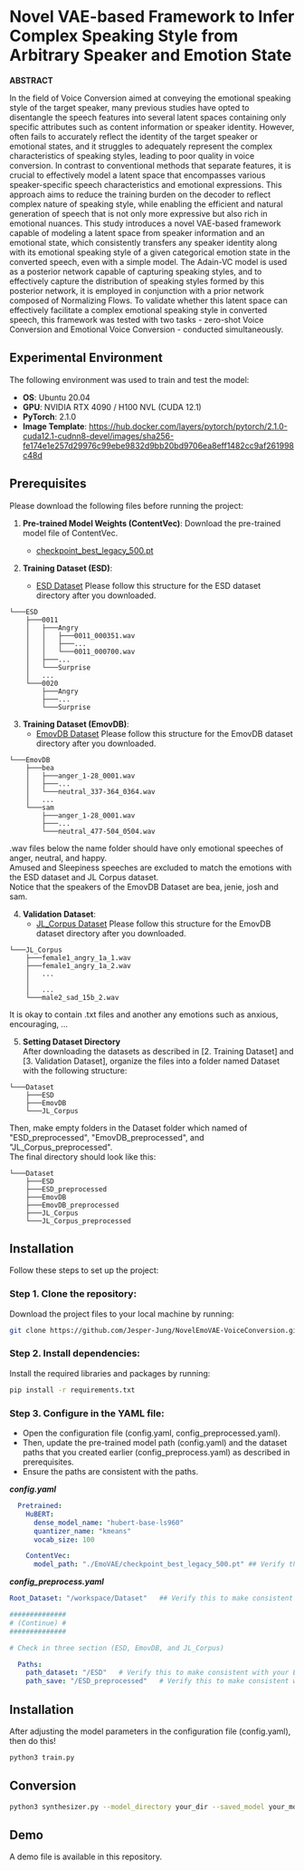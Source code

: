 # Novel VAE-based Framework to Infer Complex Speaking Style from Arbitrary Speaker and Emotion State

**ABSTRACT**

In the field of Voice Conversion aimed at conveying the emotional speaking style of the target speaker, many previous studies have opted to disentangle the speech features into several latent spaces containing only specific attributes such as content information or speaker identity. However, often fails to accurately reflect the identity of the target speaker or emotional states, and it struggles to adequately represent the complex characteristics of speaking styles, leading to poor quality in voice conversion. In contrast to conventional methods that separate features, it is crucial to effectively model a latent space that encompasses various speaker-specific speech characteristics and emotional expressions. This approach aims to reduce the training burden on the decoder to reflect complex nature of speaking style, while enabling the efficient and natural generation of speech that is not only more expressive but also rich in emotional nuances. This study introduces a novel VAE-based framework capable of modeling a latent space from speaker information and an emotional state, which consistently transfers any speaker identity along with its emotional speaking style of a given categorical emotion state in the converted speech, even with a simple model. The Adain-VC model is used as a posterior network capable of capturing speaking styles, and to effectively capture the distribution of speaking styles formed by this posterior network, it is employed in conjunction with a prior network composed of Normalizing Flows. To validate whether this latent space can effectively facilitate a complex emotional speaking style in converted speech, this framework was tested with two tasks - zero-shot Voice Conversion and Emotional Voice Conversion - conducted simultaneously.


## Experimental Environment
The following environment was used to train and test the model:
- **OS**: Ubuntu 20.04
- **GPU**: NVIDIA RTX 4090 / H100 NVL (CUDA 12.1)
- **PyTorch**: 2.1.0
- **Image Template**:
https://hub.docker.com/layers/pytorch/pytorch/2.1.0-cuda12.1-cudnn8-devel/images/sha256-fe174e1e257d29976c99ebe9832d9bb20bd9706ea8eff1482cc9af261998c48d


## Prerequisites
Please download the following files before running the project:

1. **Pre-trained Model Weights (ContentVec)**:
   Download the pre-trained model file of ContentVec.
   - [checkpoint_best_legacy_500.pt](https://github.com/auspicious3000/contentvec?tab=readme-ov-file)

2. **Training Dataset (ESD)**:
   - [ESD Dataset](https://github.com/HLTSingapore/Emotional-Speech-Data)
   Please follow this structure for the ESD dataset directory after you downloaded.
```
└───ESD
    ├───0011
    │   ├───Angry
    │   │   ├───0011_000351.wav
    │   │   ├───...
    │   │   └───0011_000700.wav
    │   ├───...
    │   └───Surprise
    │   ...
    └───0020
        ├───Angry
        ├───...
        └───Surprise
```  

3. **Training Dataset (EmovDB)**:
   - [EmovDB Dataset](https://openslr.org/115/)
   Please follow this structure for the EmovDB dataset directory after you downloaded.
```
└───EmovDB
    ├───bea
    │   ├───anger_1-28_0001.wav
    │   ├───...
    │   └───neutral_337-364_0364.wav
    │   ...
    └───sam
        ├───anger_1-28_0001.wav
        ├───...
        └───neutral_477-504_0504.wav
```
   .wav files below the name folder should have only emotional speeches of anger, neutral, and happy.
   <br>Amused and Sleepiness speeches are excluded to match the emotions with the ESD dataset and JL Corpus dataset.
   <br>Notice that the speakers of the EmovDB Dataset are bea, jenie, josh and sam.<br>

4. **Validation Dataset**:
   - [JL_Corpus Dataset](https://www.kaggle.com/datasets/tli725/jl-corpus)
   Please follow this structure for the EmovDB dataset directory after you downloaded.
```
└───JL_Corpus
    ├───female1_angry_1a_1.wav
    ├───female1_angry_1a_2.wav
    │   ...
    │
    │   ...
    └───male2_sad_15b_2.wav
```
   It is okay to contain .txt files and another any emotions such as anxious, encouraging, ...

5. **Setting Dataset Directory**
   <br>After downloading the datasets as described in [2. Training Dataset] and [3. Validation Dataset], organize the files into a folder named Dataset with the following structure:
```
└───Dataset
    ├───ESD
    ├───EmovDB
    └───JL_Corpus
```
   Then, make empty folders in the Dataset folder which named of "ESD_preprocessed", "EmovDB_preprocessed", and "JL_Corpus_preprocessed". <br>The final directory should look like this:
```
└───Dataset
    ├───ESD
    ├───ESD_preprocessed
    ├───EmovDB
    ├───EmovDB_preprocessed
    ├───JL_Corpus
    └───JL_Corpus_preprocessed
```
   
## Installation
Follow these steps to set up the project:

### Step 1. Clone the repository:
Download the project files to your local machine by running:

```bash
git clone https://github.com/Jesper-Jung/NovelEmoVAE-VoiceConversion.git
```

### Step 2. Install dependencies:
Install the required libraries and packages by running:

```bash
pip install -r requirements.txt
```

### Step 3. Configure in the YAML file:
- Open the configuration file (config.yaml, config_preprocessed.yaml).
- Then, update the pre-trained model path (config.yaml) and the dataset paths that you created earlier (config_preprocess.yaml) as described in prerequisites.
- Ensure the paths are consistent with the paths.

***config.yaml***
```yaml
  Pretrained:
    HuBERT:
      dense_model_name: "hubert-base-ls960"
      quantizer_name: "kmeans"
      vocab_size: 100

    ContentVec:
      model_path: "./EmoVAE/checkpoint_best_legacy_500.pt" ## Verify this to make consistent with your file.
```

***config_preprocess.yaml***
```yaml
Root_Dataset: "/workspace/Dataset"   ## Verify this to make consistent with your Dataset folder.

##############
# (Continue) #
##############

# Check in three section (ESD, EmovDB, and JL_Corpus)

  Paths:
    path_dataset: "/ESD"   # Verify this to make consistent with your ESD folder.
    path_save: "/ESD_preprocessed"   # Verify this to make consistent with your ESD_preprocessed folder.
```


## Installation
After adjusting the model parameters in the configuration file (config.yaml), then do this!

```bash
python3 train.py
```


## Conversion
```bash
python3 synthesizer.py --model_directory your_dir --saved_model your_model_pth
```

## Demo
A demo file is available in this repository.
